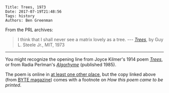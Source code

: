     Title: Trees, 1973
    Date: 2017-07-19T21:48:56
    Tags: history
    Authors: Ben Greenman

From the PRL archives:

> I think that I shall never see a matrix lovely as a tree.
> --- [_Trees_](/img/gls-trees-poem-1979.pdf), by Guy L. Steele Jr., MIT, 1973

<!-- more -->

- - -

You might recognize the opening line from Joyce Kilmer's 1914 poem [_Trees_](https://en.wikipedia.org/wiki/Trees_(poem)),
or from Radia Perlman's [_Algorhyme_](/img/p-sigcomm-1985.pdf) (published 1985).

The poem is online in [at least one other place](http://mercury.lcs.mit.edu/~jnc/humour/lisp.tree),
but the copy linked above (from [BYTE magazine](https://archive.org/details/byte-magazine))
comes with a footnote on _How this poem came to be printed_.
